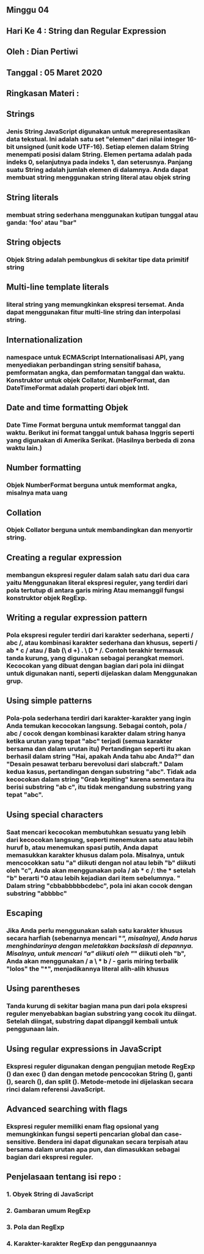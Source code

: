 ## Minggu 04

## Hari Ke 4  : String dan Regular Expression

## Oleh       : Dian Pertiwi

## Tanggal    : 05 Maret 2020

## Ringkasan Materi : 
## Strings
### Jenis String JavaScript digunakan untuk merepresentasikan data tekstual. Ini adalah satu set "elemen" dari nilai integer 16-bit unsigned (unit kode UTF-16). Setiap elemen dalam String menempati posisi dalam String. Elemen pertama adalah pada indeks 0, selanjutnya pada indeks 1, dan seterusnya. Panjang suatu String adalah jumlah elemen di dalamnya. Anda dapat membuat string menggunakan string literal atau objek string

## String literals
### membuat string sederhana menggunakan kutipan tunggal atau ganda: 'foo' atau "bar"

## String objects
### Objek String adalah pembungkus di sekitar tipe data primitif string

## Multi-line template literals
### literal string yang memungkinkan ekspresi tersemat. Anda dapat menggunakan fitur multi-line string dan interpolasi string.

## Internationalization
### namespace untuk ECMAScript Internationalisasi API, yang menyediakan perbandingan string sensitif bahasa, pemformatan angka, dan pemformatan tanggal dan waktu. Konstruktor untuk objek Collator, NumberFormat, dan DateTimeFormat adalah properti dari objek Intl.

## Date and time formatting Objek
### Date Time Format berguna untuk memformat tanggal dan waktu. Berikut ini format tanggal untuk bahasa Inggris seperti yang digunakan di Amerika Serikat. (Hasilnya berbeda di zona waktu lain.)

## Number formatting 
### Objek NumberFormat berguna untuk memformat angka, misalnya mata uang

## Collation
### Objek Collator berguna untuk membandingkan dan menyortir string.

## Creating a regular expression 
### membangun ekspresi reguler dalam salah satu dari dua cara yaitu Menggunakan literal ekspresi reguler, yang terdiri dari pola tertutup di antara garis miring Atau memanggil fungsi konstruktor objek RegExp.

## Writing a regular expression pattern
### Pola ekspresi reguler terdiri dari karakter sederhana, seperti / abc /, atau kombinasi karakter sederhana dan khusus, seperti / ab * c / atau / Bab (\ d +) \. \ D * /. Contoh terakhir termasuk tanda kurung, yang digunakan sebagai perangkat memori. Kecocokan yang dibuat dengan bagian dari pola ini diingat untuk digunakan nanti, seperti dijelaskan dalam Menggunakan grup.

## Using simple patterns
### Pola-pola sederhana terdiri dari karakter-karakter yang ingin Anda temukan kecocokan langsung. Sebagai contoh, pola / abc / cocok dengan kombinasi karakter dalam string hanya ketika urutan yang tepat "abc" terjadi (semua karakter bersama dan dalam urutan itu) Pertandingan seperti itu akan berhasil dalam string "Hai, apakah Anda tahu abc Anda?" dan "Desain pesawat terbaru berevolusi dari slabcraft." Dalam kedua kasus, pertandingan dengan substring "abc". Tidak ada kecocokan dalam string "Grab kepiting" karena sementara itu berisi substring "ab c", itu tidak mengandung substring yang tepat "abc".

## Using special characters
### Saat mencari kecocokan membutuhkan sesuatu yang lebih dari kecocokan langsung, seperti menemukan satu atau lebih huruf b, atau menemukan spasi putih, Anda dapat memasukkan karakter khusus dalam pola. Misalnya, untuk mencocokkan satu "a" diikuti dengan nol atau lebih "b" diikuti oleh "c", Anda akan menggunakan pola / ab * c /: the * setelah "b" berarti "0 atau lebih kejadian dari item sebelumnya. " Dalam string "cbbabbbbbcdebc", pola ini akan cocok dengan substring "abbbbc"

## Escaping
### Jika Anda perlu menggunakan salah satu karakter khusus secara harfiah (sebenarnya mencari "*", misalnya), Anda harus menghindarinya dengan meletakkan backslash di depannya. Misalnya, untuk mencari "a" diikuti oleh "*" diikuti oleh "b", Anda akan menggunakan / a \ * b / - garis miring terbalik "lolos" the "*", menjadikannya literal alih-alih khusus

## Using parentheses
### Tanda kurung di sekitar bagian mana pun dari pola ekspresi reguler menyebabkan bagian substring yang cocok itu diingat. Setelah diingat, substring dapat dipanggil kembali untuk penggunaan lain.

## Using regular expressions in JavaScript
### Ekspresi reguler digunakan dengan pengujian metode RegExp () dan exec () dan dengan metode pencocokan String (), ganti (), search (), dan split (). Metode-metode ini dijelaskan secara rinci dalam referensi JavaScript.

## Advanced searching with flags
### Ekspresi reguler memiliki enam flag opsional yang memungkinkan fungsi seperti pencarian global dan case-sensitive. Bendera ini dapat digunakan secara terpisah atau bersama dalam urutan apa pun, dan dimasukkan sebagai bagian dari ekspresi reguler.

## Penjelasaan tentang isi repo : 
### 1.	Obyek String di JavaScript
### 2.	Gambaran umum RegExp
### 3.	Pola dan RegExp
### 4.	Karakter-karakter RegExp dan penggunaannya
 



